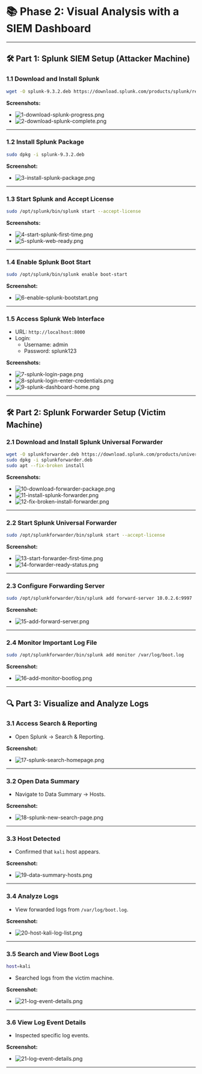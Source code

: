 
# 📚 Phase 2: Visual Analysis with a SIEM Dashboard

---

## 🛠️ Part 1: Splunk SIEM Setup (Attacker Machine)

### 1.1 Download and Install Splunk

```bash
wget -O splunk-9.3.2.deb https://download.splunk.com/products/splunk/releases/9.3.2/linux/splunk-9.3.2-d8bb32809498-linux-2.6-amd64.deb
```

**Screenshots:**
- ![1-download-splunk-progress.png](./screenshots/1-download-splunk-progress.png)
- ![2-download-splunk-complete.png](./screenshots/2-download-splunk-complete.png)

---

### 1.2 Install Splunk Package

```bash
sudo dpkg -i splunk-9.3.2.deb
```

**Screenshot:**
- ![3-install-splunk-package.png](./screenshots/3-install-splunk-package.png)

---

### 1.3 Start Splunk and Accept License

```bash
sudo /opt/splunk/bin/splunk start --accept-license
```

**Screenshots:**
- ![4-start-splunk-first-time.png](./screenshots/4-start-splunk-first-time.png)
- ![5-splunk-web-ready.png](./screenshots/5-splunk-web-ready.png)

---

### 1.4 Enable Splunk Boot Start

```bash
sudo /opt/splunk/bin/splunk enable boot-start
```

**Screenshot:**
- ![6-enable-splunk-bootstart.png](./screenshots/6-enable-splunk-bootstart.png)

---

### 1.5 Access Splunk Web Interface

- URL: `http://localhost:8000`
- Login:
  - Username: admin
  - Password: splunk123

**Screenshots:**
- ![7-splunk-login-page.png](./screenshots/7-splunk-login-page.png)
- ![8-splunk-login-enter-credentials.png](./screenshots/8-splunk-login-enter-credentials.png)
- ![9-splunk-dashboard-home.png](./screenshots/9-splunk-dashboard-home.png)

---

## 🛠️ Part 2: Splunk Forwarder Setup (Victim Machine)

### 2.1 Download and Install Splunk Universal Forwarder

```bash
wget -O splunkforwarder.deb https://download.splunk.com/products/universalforwarder/releases/9.4.1/linux/splunkforwarder-9.4.1-e3bdab203ac8-linux-arm64.deb
sudo dpkg -i splunkforwarder.deb
sudo apt --fix-broken install
```

**Screenshots:**
- ![10-download-forwarder-package.png](./screenshots/10-download-forwarder-package.png)
- ![11-install-splunk-forwarder.png](./screenshots/11-install-splunk-forwarder.png)
- ![12-fix-broken-install-forwarder.png](./screenshots/12-fix-broken-install-forwarder.png)

---

### 2.2 Start Splunk Universal Forwarder

```bash
sudo /opt/splunkforwarder/bin/splunk start --accept-license
```

**Screenshot:**
- ![13-start-forwarder-first-time.png](./screenshots/13-start-forwarder-first-time.png)
- ![14-forwarder-ready-status.png](./screenshots/14-forwarder-ready-status.png)

---

### 2.3 Configure Forwarding Server

```bash
sudo /opt/splunkforwarder/bin/splunk add forward-server 10.0.2.6:9997
```

**Screenshot:**
- ![15-add-forward-server.png](./screenshots/15-add-forward-server.png)

---

### 2.4 Monitor Important Log File

```bash
sudo /opt/splunkforwarder/bin/splunk add monitor /var/log/boot.log
```

**Screenshot:**
- ![16-add-monitor-bootlog.png](./screenshots/16-add-monitor-bootlog.png)

---

## 🔍 Part 3: Visualize and Analyze Logs

### 3.1 Access Search & Reporting

- Open Splunk → Search & Reporting.

**Screenshot:**
- ![17-splunk-search-homepage.png](./screenshots/17-splunk-search-homepage.png)

---

### 3.2 Open Data Summary

- Navigate to Data Summary → Hosts.

**Screenshot:**
- ![18-splunk-new-search-page.png](./screenshots/18-splunk-new-search-page.png)

---

### 3.3 Host Detected

- Confirmed that `kali` host appears.

**Screenshot:**
- ![19-data-summary-hosts.png](./screenshots/19-data-summary-hosts.png)

---

### 3.4 Analyze Logs

- View forwarded logs from `/var/log/boot.log`.

**Screenshot:**
- ![20-host-kali-log-list.png](./screenshots/20-host-kali-log-list.png)

---

### 3.5 Search and View Boot Logs

```bash
host=kali
```

- Searched logs from the victim machine.

**Screenshot:**
- ![21-log-event-details.png](./screenshots/21-log-event-details.png)

---

### 3.6 View Log Event Details

- Inspected specific log events.

**Screenshot:**
- ![21-log-event-details.png](./screenshots/21-log-event-details.png)

---
